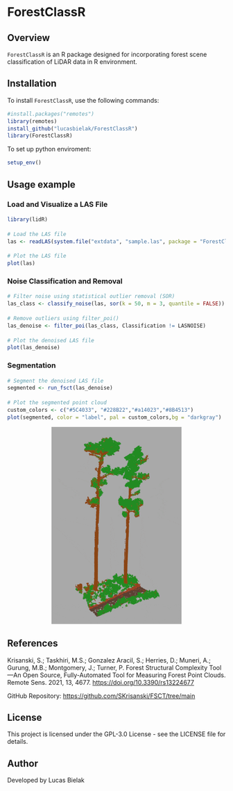 # ForestClassR

## Overview
`ForestClassR` is an R package designed for incorporating forest scene classification of LiDAR data in R environment. 

## Installation
To install `ForestClassR`, use the following commands:

```r
#install.packages("remotes")
library(remotes)
install_github("lucasbielak/ForestClassR")
library(ForestClassR)
```

To set up python enviroment:
```r
setup_env()
```

## Usage example
### Load and Visualize a LAS File
```r
library(lidR)

# Load the LAS file
las <- readLAS(system.file("extdata", "sample.las", package = "ForestClassR"))

# Plot the LAS file
plot(las)
```

### Noise Classification and Removal
```r
# Filter noise using statistical outlier removal (SOR)
las_class <- classify_noise(las, sor(k = 50, m = 3, quantile = FALSE))

# Remove outliers using filter_poi()
las_denoise <- filter_poi(las_class, Classification != LASNOISE)

# Plot the denoised LAS file
plot(las_denoise)
```

### Segmentation
```r
# Segment the denoised LAS file
segmented <- run_fsct(las_denoise)

# Plot the segmented point cloud
custom_colors <- c("#5C4033", "#228B22","#a14023","#8B4513")
plot(segmented, color = "label", pal = custom_colors,bg = "darkgray")
```
<div align="center"> <img src="readme_img/segment_gif.gif" width="300"> </div>

## References

Krisanski, S.; Taskhiri, M.S.; Gonzalez Aracil, S.; Herries, D.; Muneri, A.; Gurung, M.B.; Montgomery, J.; Turner, P. Forest Structural Complexity Tool—An Open Source, Fully-Automated Tool for Measuring Forest Point Clouds. Remote Sens. 2021, 13, 4677. https://doi.org/10.3390/rs13224677

GitHub Repository: https://github.com/SKrisanski/FSCT/tree/main

## License
This project is licensed under the GPL-3.0 License - see the LICENSE file for details.

## Author
Developed by Lucas Bielak


